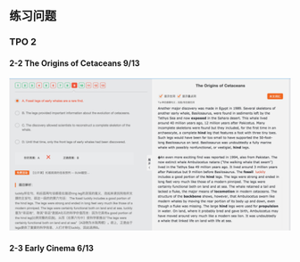 ## 练习问题

### TPO 2
#### 2-2 The Origins of Cetaceans 9/13
![tpo2-2](images/WX20180509-215010@2x.png)

#### 2-3 Early Cinema 6/13
